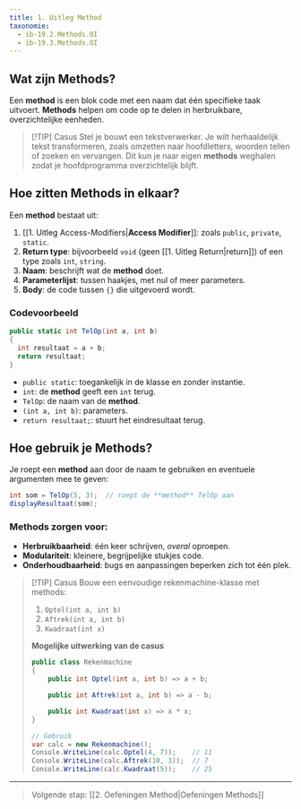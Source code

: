 ```yaml
---
title: 1. Uitleg Method
taxonomie:
  - ib-19.2.Methods.OI
  - ib-19.3.Methods.OI
---
```


## Wat zijn Methods?
Een **method** is een blok code met een naam dat één specifieke taak uitvoert. **Methods** helpen om code op te delen in herbruikbare, overzichtelijke eenheden.

> [!TIP] Casus
> Stel je bouwt een tekstverwerker. Je wilt herhaaldelijk tekst transformeren, zoals omzetten naar hoofdletters, woorden tellen of zoeken en vervangen. Dit kun je naar eigen **methods** weghalen zodat je hoofdprogramma overzichtelijk blijft.

## Hoe zitten Methods in elkaar?
Een **method** bestaat uit:
1. [[1. Uitleg Access-Modifiers|**Access Modifier**]]: zoals `public`, `private`, `static`.
2. **Return type**: bijvoorbeeld `void` (geen [[1. Uitleg Return|return]]) of een type zoals `int`, `string`.
3. **Naam**: beschrijft wat de **method** doet.
4. **Parameterlijst**: tussen haakjes, met nul of meer parameters.
5. **Body**: de code tussen `{}` die uitgevoerd wordt.

### Codevoorbeeld
```csharp
public static int TelOp(int a, int b)
{
  int resultaat = a + b;
  return resultaat;
}
```

- `public static`: toegankelijk in de klasse en zonder instantie.
- `int`: de **method** geeft een `int` terug.
- `TelOp`: de naam van de **method**.
- `(int a, int b)`: parameters.
- `return resultaat;`: stuurt het eindresultaat terug.

## Hoe gebruik je Methods?
Je roept een **method** aan door de naam te gebruiken en eventuele argumenten mee te geven:

```csharp
int som = TelOp(5, 3);  // roept de **method** TelOp aan
displayResultaat(som);
```

### Methods zorgen voor:
- **Herbruikbaarheid**: één keer schrijven, _overal_ oproepen.
- **Modulariteit**: kleinere, begrijpelijke stukjes code.
- **Onderhoudbaarheid**: bugs en aanpassingen beperken zich tot één plek.

> [!TIP] Casus
> Bouw een eenvoudige rekenmachine-klasse met methods:
>
> 1. `Optel(int a, int b)`
> 2. `Aftrek(int a, int b)`
> 3. `Kwadraat(int x)`
>
> **Mogelijke uitwerking van de casus**
> ```csharp
> public class Rekenmachine
> {
>     public int Optel(int a, int b) => a + b;
>
>     public int Aftrek(int a, int b) => a - b;
>
>     public int Kwadraat(int x) => x * x;
> }
>
> // Gebruik
> var calc = new Rekenmachine();
> Console.WriteLine(calc.Optel(4, 7));    // 11
> Console.WriteLine(calc.Aftrek(10, 3));  // 7
> Console.WriteLine(calc.Kwadraat(5));    // 25
> ```

---

> Volgende stap: [[2. Oefeningen Method|Oefeningen Methods]]
